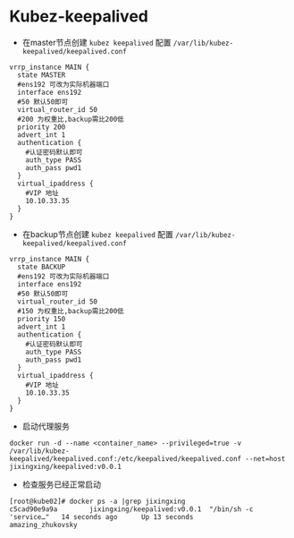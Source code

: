 
# Kubez-keepalived


- 在master节点创建 `kubez keepalived` 配置 `/var/lib/kubez-keepalived/keepalived.conf`

```
vrrp_instance MAIN {
  state MASTER
  #ens192 可改为实际机器端口
  interface ens192
  #50 默认50即可
  virtual_router_id 50
  #200 为权重比,backup需比200低
  priority 200
  advert_int 1
  authentication {
    #认证密码默认即可
    auth_type PASS
    auth_pass pwd1
  }
  virtual_ipaddress {
    #VIP 地址
    10.10.33.35
  }
}
```

- 在backup节点创建 `kubez keepalived` 配置 `/var/lib/kubez-keepalived/keepalived.conf`

```
vrrp_instance MAIN {
  state BACKUP
  #ens192 可改为实际机器端口
  interface ens192
  #50 默认50即可
  virtual_router_id 50
  #150 为权重比,backup需比200低
  priority 150
  advert_int 1
  authentication {
    #认证密码默认即可
    auth_type PASS
    auth_pass pwd1
  }
  virtual_ipaddress {
    #VIP 地址
    10.10.33.35
  }
}
```

- 启动代理服务
```
docker run -d --name <container_name> --privileged=true -v /var/lib/kubez-keepalived/keepalived.conf:/etc/keepalived/keepalived.conf --net=host jixingxing/keepalived:v0.0.1
```

- 检查服务已经正常启动
```
[root@kube02]# docker ps -a |grep jixingxing
c5cad90e9a9a        jixingxing/keepalived:v0.0.1  "/bin/sh -c 'service…"   14 seconds ago      Up 13 seconds                      amazing_zhukovsky
```
